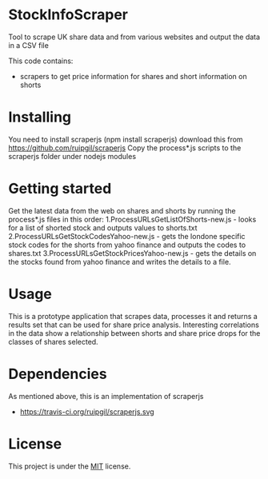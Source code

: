 # StockInfoScraper
Tool to scrape UK share data and from various websites and output the data in a CSV file

This code contains:
+ scrapers to get price information for shares and short information on shorts


# Installing

You need to install scraperjs (npm install scraperjs)
download this from https://github.com/ruipgil/scraperjs
Copy the process*.js scripts to the scraperjs folder under nodejs modules

# Getting started

Get the latest data from the web on shares and shorts by running the process*.js files in this order: 
1.ProcessURLsGetListOfShorts-new.js - looks for a list of shorted stock and outputs values to shorts.txt
2.ProcessURLsGetStockCodesYahoo-new.js - gets the londone specific stock codes for the shorts from yahoo finance and outputs the codes to shares.txt
3.ProcessURLsGetStockPricesYahoo-new.js - gets the details on the stocks found from yahoo finance and writes the details to a file.


# Usage

This is a prototype application that scrapes data, processes it and returns a results set that can be used for share price analysis. Interesting correlations in the data show a relationship between shorts and share price drops for the classes of shares selected.


# Dependencies

As mentioned above, this is an implementation of scraperjs 
+ https://travis-ci.org/ruipgil/scraperjs.svg

# License

This project is under the [MIT](./LICENCE) license. 

